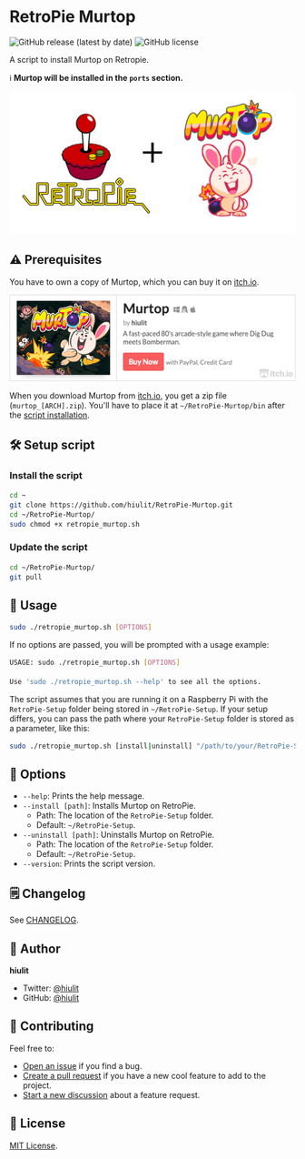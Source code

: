 # RetroPie Murtop

![GitHub release (latest by date)](https://img.shields.io/github/v/release/hiulit/RetroPie-Murtop?style=flat-square) ![GitHub license](https://img.shields.io/github/license/hiulit/RetroPie-Murtop?style=flat-square)

A script to install Murtop on Retropie.

ℹ️ **Murtop will be installed in the `ports` section.**

![RetroPie Murtop banner](banner.jpg)

## ⚠️ Prerequisites

You have to own a copy of Murtop, which you can buy it on [itch.io](https://hiulit.itch.io/murtop).

[![Purchase Murtop on itch.io](images/itchio_widget.jpg)](https://hiulit.itch.io/murtop/purchase)

When you download Murtop from [itch.io](https://hiulit.itch.io/murtop), you get a zip file (`murtop_[ARCH].zip`). You'll have to place it at `~/RetroPie-Murtop/bin` after the [script installation](#install-the-script).

## 🛠️ Setup script

### Install the script

```sh
cd ~
git clone https://github.com/hiulit/RetroPie-Murtop.git
cd ~/RetroPie-Murtop/
sudo chmod +x retropie_murtop.sh
```

### Update the script

```sh
cd ~/RetroPie-Murtop/
git pull
```

## 🚀 Usage

```sh
sudo ./retropie_murtop.sh [OPTIONS]
```

If no options are passed, you will be prompted with a usage example:

```sh
USAGE: sudo ./retropie_murtop.sh [OPTIONS]

Use 'sudo ./retropie_murtop.sh --help' to see all the options.
```

The script assumes that you are running it on a Raspberry Pi with the `RetroPie-Setup` folder being stored in `~/RetroPie-Setup`. If your setup differs, you can pass the path where your `RetroPie-Setup` folder is stored as a parameter, like this:

```sh
sudo ./retropie_murtop.sh [install|uninstall] "/path/to/your/RetroPie-Setup"
```

## 📖 Options

- `--help`: Prints the help message.
- `--install [path]`: Installs Murtop on RetroPie.
  - Path: The location of the `RetroPie-Setup` folder.
  - Default: `~/RetroPie-Setup`.
- `--uninstall [path]`: Uninstalls Murtop on RetroPie.
  - Path: The location of the `RetroPie-Setup` folder.
  - Default: `~/RetroPie-Setup`.
- `--version`: Prints the script version.

## 🗒️ Changelog

See [CHANGELOG](/CHANGELOG.md).

## 👤 Author

**hiulit**

- Twitter: [@hiulit](https://twitter.com/hiulit)
- GitHub: [@hiulit](https://github.com/hiulit)

## 🤝 Contributing

Feel free to:

- [Open an issue](https://github.com/hiulit/RetroPie-Murtop/issues) if you find a bug.
- [Create a pull request](https://github.com/hiulit/RetroPie-Murtop/pulls) if you have a new cool feature to add to the project.
- [Start a new discussion](https://github.com/hiulit/RetroPie-Murtop/discussions) about a feature request.

## 📝 License

[MIT License](/LICENSE).
